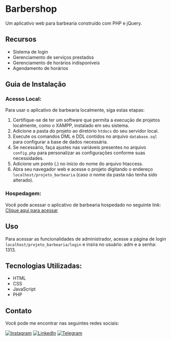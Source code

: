 # Barbershop

Um aplicativo web para barbearia construído com PHP e jQuery.

## Recursos

- Sistema de login
- Gerenciamento de serviços prestados
- Gerenciamento de horários indisponíveis
- Agendamento de horários

## Guia de Instalação

### Acesso Local:

Para usar o aplicativo de barbearia localmente, siga estas etapas:

1. Certifique-se de ter um software que permita a execução de projetos localmente, como o XAMPP, instalado em seu sistema.
2. Adicione a pasta do projeto ao diretório `htdocs` do seu servidor local.
3. Execute os comandos DML e DDL contidos no arquivo `database.sql` para configurar a base de dados necessária.
4. Se necessário, faça ajustes nas variáveis presentes no arquivo `config.php` para personalizar as configurações conforme suas necessidades.
5. Adicione um ponto (.) no início do nome do arquivo htaccess.
6. Abra seu navegador web e acesse o projeto digitando o endereço `localhost/projeto_barbearia` (caso o nome da pasta não tenha sido alterado).

### Hospedagem:

Você pode acessar o aplicativo de barbearia hospedado no seguinte link: [Clique aqui para acessar](https://lzzn-barber.000webhostapp.com/)

## Uso

Para acessar as funcionalidades de administrador, acesse a página de login `localhost/projeto_barbearia/login` e insira no usuário: adm e a senha: 1313.

## Tecnologias Utilizadas:

* HTML
* CSS
* JavaScript
* PHP

## Contato

Você pode me encontrar nas seguintes redes sociais:

[![Instagram](https://img.shields.io/badge/Instagram-E4405F?style=for-the-badge&logo=instagram&logoColor=white)](https://www.instagram.com/leandroadrian_/)
[![LinkedIn](https://img.shields.io/badge/LinkedIn-0077B5?style=for-the-badge&logo=linkedin&logoColor=white)](https://www.linkedin.com/in/leandro-adrian)
[![Telegram](https://img.shields.io/badge/Telegram-2CA5E0?style=for-the-badge&logo=telegram&logoColor=white)](https://t.me/LeandroAdrian)
